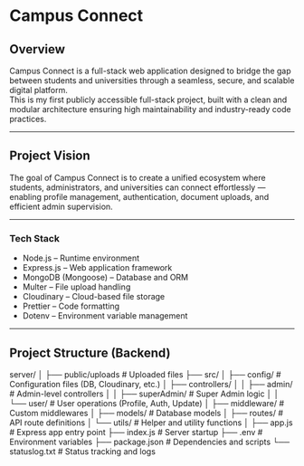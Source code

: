 # Campus Connect

## Overview

Campus Connect is a full-stack web application designed to bridge the gap between students and universities through a seamless, secure, and scalable digital platform.  
This is my first publicly accessible full-stack project, built with a clean and modular architecture ensuring high maintainability and industry-ready code practices.

---

## Project Vision

The goal of Campus Connect is to create a unified ecosystem where students, administrators, and universities can connect effortlessly — enabling profile management, authentication, document uploads, and efficient admin supervision.

---

### Tech Stack

- Node.js – Runtime environment  
- Express.js – Web application framework  
- MongoDB (Mongoose) – Database and ORM  
- Multer – File upload handling  
- Cloudinary – Cloud-based file storage  
- Prettier – Code formatting  
- Dotenv – Environment variable management  

---

## Project Structure (Backend)
server/
│
├── public/uploads # Uploaded files
├── src/
│ ├── config/ # Configuration files (DB, Cloudinary, etc.)
│ ├── controllers/
│ │ ├── admin/ # Admin-level controllers
│ │ ├── superAdmin/ # Super Admin logic
│ │ └── user/ # User operations (Profile, Auth, Update)
│ ├── middleware/ # Custom middlewares
│ ├── models/ # Database models
│ ├── routes/ # API route definitions
│ └── utils/ # Helper and utility functions
│
├── app.js # Express app entry point
├── index.js # Server startup
├── .env # Environment variables
├── package.json # Dependencies and scripts
└── statuslog.txt # Status tracking and logs
